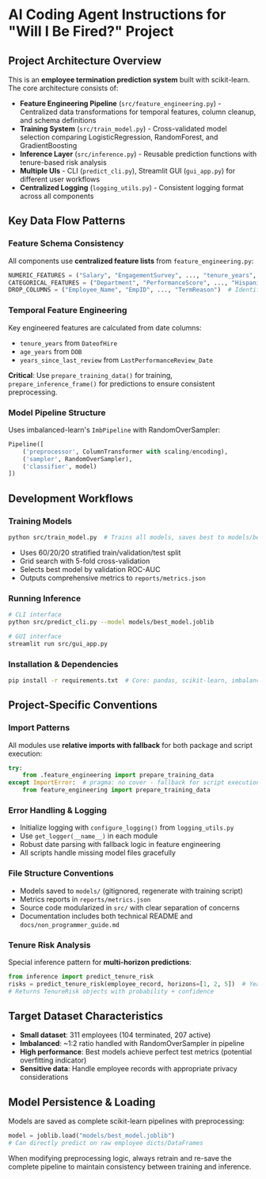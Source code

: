 # AI Coding Agent Instructions for "Will I Be Fired?" Project

## Project Architecture Overview

This is an **employee termination prediction system** built with scikit-learn. The core architecture consists of:

- **Feature Engineering Pipeline** (`src/feature_engineering.py`) - Centralized data transformations for temporal features, column cleanup, and schema definitions
- **Training System** (`src/train_model.py`) - Cross-validated model selection comparing LogisticRegression, RandomForest, and GradientBoosting
- **Inference Layer** (`src/inference.py`) - Reusable prediction functions with tenure-based risk analysis
- **Multiple UIs** - CLI (`predict_cli.py`), Streamlit GUI (`gui_app.py`) for different user workflows
- **Centralized Logging** (`logging_utils.py`) - Consistent logging format across all components

## Key Data Flow Patterns

### Feature Schema Consistency

All components use **centralized feature lists** from `feature_engineering.py`:

```python
NUMERIC_FEATURES = ("Salary", "EngagementSurvey", ..., "tenure_years", "age_years", "years_since_last_review")
CATEGORICAL_FEATURES = ("Department", "PerformanceScore", ..., "HispanicLatino")
DROP_COLUMNS = ("Employee_Name", "EmpID", ..., "TermReason")  # Identifiers and leakage sources
```

### Temporal Feature Engineering

Key engineered features are calculated from date columns:

- `tenure_years` from `DateofHire`
- `age_years` from `DOB`
- `years_since_last_review` from `LastPerformanceReview_Date`

**Critical**: Use `prepare_training_data()` for training, `prepare_inference_frame()` for predictions to ensure consistent preprocessing.

### Model Pipeline Structure

Uses imbalanced-learn's `ImbPipeline` with RandomOverSampler:

```python
Pipeline([
    ('preprocessor', ColumnTransformer with scaling/encoding),
    ('sampler', RandomOverSampler),
    ('classifier', model)
])
```

## Development Workflows

### Training Models

```bash
python src/train_model.py  # Trains all models, saves best to models/best_model.joblib
```

- Uses 60/20/20 stratified train/validation/test split
- Grid search with 5-fold cross-validation
- Selects best model by validation ROC-AUC
- Outputs comprehensive metrics to `reports/metrics.json`

### Running Inference

```bash
# CLI interface
python src/predict_cli.py --model models/best_model.joblib

# GUI interface  
streamlit run src/gui_app.py
```

### Installation & Dependencies

```bash
pip install -r requirements.txt  # Core: pandas, scikit-learn, imbalanced-learn, streamlit
```

## Project-Specific Conventions

### Import Patterns

All modules use **relative imports with fallback** for both package and script execution:

```python
try:
    from .feature_engineering import prepare_training_data
except ImportError:  # pragma: no cover - fallback for script execution
    from feature_engineering import prepare_training_data
```

### Error Handling & Logging

- Initialize logging with `configure_logging()` from `logging_utils.py`
- Use `get_logger(__name__)` in each module
- Robust date parsing with fallback logic in feature engineering
- All scripts handle missing model files gracefully

### File Structure Conventions

- Models saved to `models/` (gitignored, regenerate with training script)
- Metrics reports in `reports/metrics.json`
- Source code modularized in `src/` with clear separation of concerns
- Documentation includes both technical README and `docs/non_programmer_guide.md`

### Tenure Risk Analysis

Special inference pattern for **multi-horizon predictions**:

```python
from inference import predict_tenure_risk
risks = predict_tenure_risk(employee_record, horizons=[1, 2, 5])  # Years
# Returns TenureRisk objects with probability + confidence
```

## Target Dataset Characteristics

- **Small dataset**: 311 employees (104 terminated, 207 active)
- **Imbalanced**: ~1:2 ratio handled with RandomOverSampler in pipeline
- **High performance**: Best models achieve perfect test metrics (potential overfitting indicator)
- **Sensitive data**: Handle employee records with appropriate privacy considerations

## Model Persistence & Loading

Models are saved as complete scikit-learn pipelines with preprocessing:

```python
model = joblib.load("models/best_model.joblib")
# Can directly predict on raw employee dicts/DataFrames
```

When modifying preprocessing logic, always retrain and re-save the complete pipeline to maintain consistency between training and inference.
